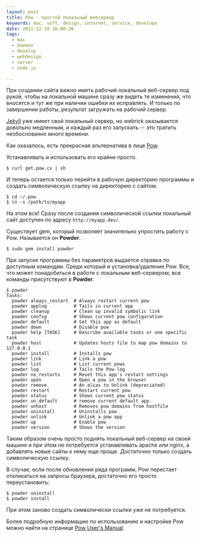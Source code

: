 ```yaml
---
layout: post
title: Pow - простой локальный вебсервер
keywords: mac, soft, design, internet, service, develope
date: 2011-12-10 16:08:38
tags:
  - mac
  - daemon
  - develop
  - webdesign
  - server
  - node.js

---
```


При создании сайта важно иметь рабочий локальный веб-сервер под рукой, чтобы на локальной машине сразу же видеть те изменения, что вносятся и тут же при наличии ошибки их исправлять. И только по завершении работы, результат загружать на рабочий сервер.

[Jekyll][] уже имеет свой локальный сервер, но webrick оказывается довольно медленным, и каждый раз его запускать -- это тратить необоснованно много времени.

[Jekyll]: http://jekyllrb.com/
	"Jekyll"

Как оказалось, есть прекрасная альтернатива в лице [Pow][].

[Pow]:http://pow.cx/
	"Pow: Zero-configuration Rack server for Mac OS X"

Устанавливать и использовать его крайне просто. 

	$ curl get.pow.cx | sh
	
И теперь остается только перейти в рабочую директорию программы и создать символическую ссылку на директорию с сайтом.

	$ cd ~/.pow
	$ ln -s /path/to/myapp

На этом все! Сразу после создания символической ссылки локальный сайт доступен по адресу `http://myapp.dev/`.

Существует gem, который позволяет значительно упростить работу с Pow. Называется он **Powder**.

	$ sudo gem install powder

При запуске программы без параметров выдается справка по доступным командам. Среди который и установка/удаление Pow. Все, что может понадобиться в работе с локальным веб-сервером, все команды присутствуют в **Powder**.

	$ powder
	Tasks:
	  powder always_restart  # Always restart current pow
	  powder applog          # Tails in current app
	  powder cleanup         # Clean up invalid symbolic link
	  powder config          # Shows current pow configuration
	  powder default         # Set this app as default
	  powder down            # Disable pow
	  powder help [TASK]     # Describe available tasks or one specific task
	  powder host            # Updates hosts file to map pow domains to 127.0.0.1
	  powder install         # Installs pow
	  powder link            # Link a pow
	  powder list            # List current pows
	  powder log             # Tails the Pow log
	  powder no_restarts     # Reset this app's restart settings
	  powder open            # Open a pow in the browser
	  powder remove          # An alias to Unlink (depreciated)
	  powder restart         # Restart current pow
	  powder status          # Shows current pow status
	  powder un_default      # remove current default app
	  powder unhost          # Removes pow domains from hostfile
	  powder uninstall       # Uninstalls pow
	  powder unlink          # Unlink a pow app
	  powder up              # Enable pow
	  powder version         # Shows the version

Таким образом очень просто поднять локальный веб-сервер на своей машине и при этом не потребуется устанавливать apache или nginx, а добавлять новые сайты к нему еще проще. Достаточно только создать символическую ссылку.

В случае, если после обновления ряда программ, Pow перестает откликаться на запросы браузера, достаточно его просто переустановить:

	$ powder uninstall 
	$ powder install

При этом заново создать символически ссылки уже не потребуется.

Более подробную информацию по использованию и настройке Pow можно найти на странице [Pow User's Manual][1].

[1]: http://pow.cx/manual.html
	"Pow User's Manual"
